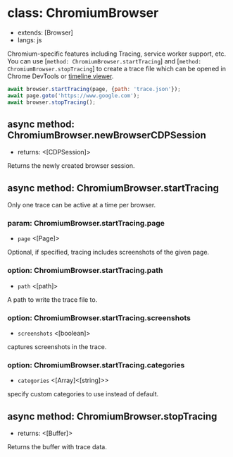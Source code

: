 # class: ChromiumBrowser
* extends: [Browser]
* langs: js

Chromium-specific features including Tracing, service worker support, etc. You can use [`method:
ChromiumBrowser.startTracing`] and [`method: ChromiumBrowser.stopTracing`] to create a trace file which can be
opened in Chrome DevTools or [timeline viewer](https://chromedevtools.github.io/timeline-viewer/).

```js
await browser.startTracing(page, {path: 'trace.json'});
await page.goto('https://www.google.com');
await browser.stopTracing();
```

## async method: ChromiumBrowser.newBrowserCDPSession
- returns: <[CDPSession]>

Returns the newly created browser session.

## async method: ChromiumBrowser.startTracing

Only one trace can be active at a time per browser.

### param: ChromiumBrowser.startTracing.page
- `page` <[Page]>

Optional, if specified, tracing includes screenshots of the given page.

### option: ChromiumBrowser.startTracing.path
- `path` <[path]>

A path to write the trace file to.

### option: ChromiumBrowser.startTracing.screenshots
- `screenshots` <[boolean]>

captures screenshots in the trace.

### option: ChromiumBrowser.startTracing.categories
- `categories` <[Array]<[string]>>

specify custom categories to use instead of default.

## async method: ChromiumBrowser.stopTracing
- returns: <[Buffer]>

Returns the buffer with trace data.
